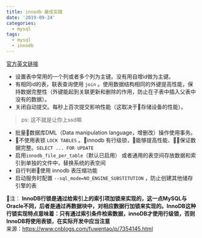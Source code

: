 ```yaml
---
title: innodb 最佳实践
date: '2019-09-24'
categories:
  - mysql
tags:
  - mysql
  - innodb
---
```


[官方英文链接](https://dev.mysql.com/doc/refman/5.7/en/innodb-best-practices.html)
- 设置表中常用的一个列或者多个列为主键。没有用自增id做为主键。
- 有相同id的表，联表查询使用 ```join``` 。使用数据结构相同的外键提高性能，保持数据完整性（外键能起到关联更新和删除的作用，防止在子表中插入父表中没有的数据）。
- 关闭自动提交。每秒上百次提交影响性能（这取决于存储设备的性能）。

> ps: 这不就是让你上ssd嘛  

- 批量数据库DML（Data manipulation language，增删改）操作使用事务。
- 不使用表锁 ```LOCK TABLES``` 。innodb 有行级锁，能够提高性能、保证数据完整。```SELECT ... FOR UPDATE```
- 启用```innodb_file_per_table```（默认已启用） 或者通用的表空间存放数据和索引到单独的文件中，替换系统的表空间
- 自行判断使用 innodb 表压缩功能
- 启动服务时配置  ```--sql_mode=NO_ENGINE_SUBSTITUTION``` ，防止创建其他储存引擎的表


注：
**InnoDB行锁是通过给索引上的索引项加锁来实现的，这一点MySQL与Oracle不同，后者是通过再数据块中，对相应数据行加锁来实现的。InnoDB这种行锁实现特点意味着：只有通过索引条件检索数据，innoDB才使用行级锁，否则InnoDB将使用表锁，在实际开发中应当注意**  
来源：https://www.cnblogs.com/fuwentao/p/7354145.html